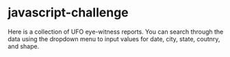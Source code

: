 # javascript-challenge

Here is a collection of UFO eye-witness reports. You can search through the data using the dropdown menu to input values for date, city, state, coutnry, and shape.
